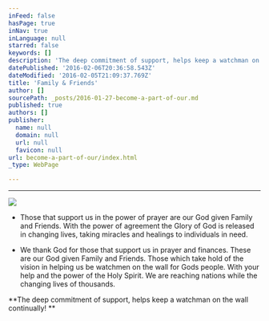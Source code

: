```yaml
---
inFeed: false
hasPage: true
inNav: true
inLanguage: null
starred: false
keywords: []
description: 'The deep commitment of support, helps keep a watchman on the wall continually! '
datePublished: '2016-02-06T20:36:58.543Z'
dateModified: '2016-02-05T21:09:37.769Z'
title: 'Family & Friends'
author: []
sourcePath: _posts/2016-01-27-become-a-part-of-our.md
published: true
authors: []
publisher:
  name: null
  domain: null
  url: null
  favicon: null
url: become-a-part-of-our/index.html
_type: WebPage

---
```

****
![](https://s3-us-west-2.amazonaws.com/the-grid-img/p/b4af49869f129da42e3011ebe58962e292515e88.jpg)

* Those that support us in the power of prayer are our God given Family and Friends. With the power of agreement the Glory of God is released in changing lives, taking miracles and healings to individuals in need. 

* We thank God for those that support us in prayer and finances. These  are our God given Family and Friends. Those which take hold of the vision in helping us be watchmen on the wall for Gods people. With your help and the power of the Holy Spirit. We are reaching nations while the changing lives of thousands. 

**The deep commitment of support, helps keep a watchman on the wall continually!  **